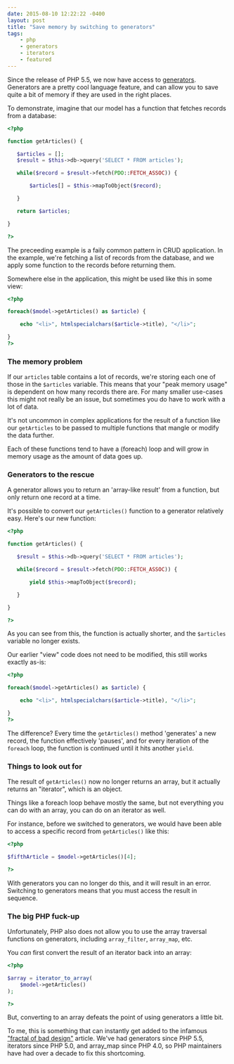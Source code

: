```yaml
---
date: 2015-08-10 12:22:22 -0400 
layout: post
title: "Save memory by switching to generators"
tags:
    - php
    - generators
    - iterators
    - featured
---
```


Since the release of PHP 5.5, we now have access to [generators][1].
Generators are a pretty cool language feature, and can allow you to
save quite a bit of memory if they are used in the right places.

To demonstrate, imagine that our model has a function that fetches
records from a database:

```php
<?php

function getArticles() {

   $articles = [];
   $result = $this->db->query('SELECT * FROM articles');

   while($record = $result->fetch(PDO::FETCH_ASSOC)) {

       $articles[] = $this->mapToObject($record);

   }

   return $articles;

}

?>
```

The preceeding example is a faily common pattern in CRUD application. In the
example, we're fetching a list of records from the database, and we apply
some function to the records before returning them.

Somewhere else in the application, this might be used like this in some view:

```php
<?php

foreach($model->getArticles() as $article) {

    echo "<li>", htmlspecialchars($article->title), "</li>";

}
?>

```

### The memory problem

If our `articles` table contains a lot of records, we're storing each one
of those in the `$articles` variable. This means that your "peak memory
usage" is dependent on how many records there are. For many smaller use-cases
this might not really be an issue, but sometimes you do have to work with
a lot of data.

It's not uncommon in complex applications for the result of a function like
our `getArticles` to be passed to multiple functions that mangle or modify
the data further.

Each of these functions tend to have a (foreach) loop and will grow in
memory usage as the amount of data goes up.

### Generators to the rescue

A generator allows you to return an 'array-like result' from a function, but
only return one record at a time.

It's possible to convert our `getArticles()` function to a generator
relatively easy. Here's our new function:

```php
<?php

function getArticles() {

   $result = $this->db->query('SELECT * FROM articles');

   while($record = $result->fetch(PDO::FETCH_ASSOC)) {

       yield $this->mapToObject($record);

   }

}

?>
```

As you can see from this, the function is actually shorter, and the
`$articles` variable no longer exists.

Our earlier "view" code does not need to be modified, this still works
exactly as-is:

```php
<?php

foreach($model->getArticles() as $article) {

    echo "<li>", htmlspecialchars($article->title), "</li>";

}
?>
```

The difference? Every time the `getArticles()` method 'generates' a new
record, the function effectively 'pauses', and for every iteration of the
`foreach` loop, the function is continued until it hits another `yield`.

### Things to look out for

The result of `getArticles()` now no longer returns an array, but it actually
returns an "iterator", which is an object.

Things like a foreach loop behave mostly the same, but not everything you can
do with an array, you can do on an iterator as well.

For instance, before we switched to generators, we would have been able to
access a specific record from `getArticles()` like this:

```php
<?php

$fifthArticle = $model->getArticles()[4];

?>
```

With generators you can no longer do this, and it will result in an error.
Switching to generators means that you must access the result in sequence.

### The big PHP fuck-up

Unfortunately, PHP also does not allow you to use the array traversal
functions on generators, including `array_filter`, `array_map`, etc.

You _can_ first convert the result of an iterator back into an array:

```php
<?php

$array = iterator_to_array(
    $model->getArticles()
);

?>
```

But, converting to an array defeats the point of using generators a little
bit.

To me, this is something that can instantly get added to the infamous
["fractal of bad design"][2] article. We've had generators since PHP 5.5,
iterators since PHP 5.0, and array_map since PHP 4.0, so PHP maintainers have
had over a decade to fix this shortcoming.

[1]: http://php.net/manual/en/language.generators.overview.php
[2]: http://eev.ee/blog/2012/04/09/php-a-fractal-of-bad-design/
